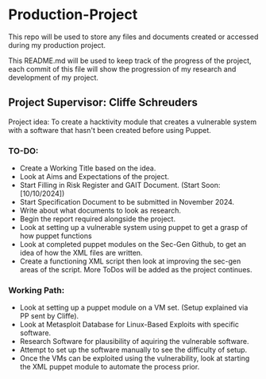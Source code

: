 # Production-Project
This repo will be used to store any files and documents created or accessed during my production project.

This README.md will be used to keep track of the progress of the project, each commit of this file will show the progression of my research and development of my project.
## Project Supervisor: Cliffe Schreuders

Project idea: To create a hacktivity module that creates a vulnerable system with a software that hasn't been created before using Puppet.

### TO-DO:
- Create a Working Title based on the idea.
- Look at Aims and Expectations of the project.
- Start Filling in Risk Register and GAIT Document. (Start Soon: [10/10/2024])
- Start Specification Document to be submitted in November 2024.
- Write about what documents to look as research.
- Begin the report required alongside the project.
- Look at setting up a vulnerable system using puppet to get a grasp of how puppet functions
- Look at completed puppet modules on the Sec-Gen Github, to get an idea of how the XML files are written.
- Create a functioning XML script then look at improving the sec-gen areas of the script.
More ToDos will be added as the project continues.

### Working Path:
- Look at setting up a puppet module on a VM set. (Setup explained via PP sent by Cliffe).
- Look at Metasploit Database for Linux-Based Exploits with specific software.
- Research Software for plausibility of aquiring the vulnerable software.
- Attempt to set up the software manually to see the difficulty of setup.
- Once the VMs can be exploited using the vulnerability, look at starting the XML puppet module to automate the process prior.
